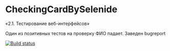 # CheckingCardBySelenide
«2.1. Тестирование веб-интерфейсов»

Один из позитивных тестов на проверку ФИО падает. Заведен bugreport

[![Build status](https://ci.appveyor.com/api/projects/status/xc175fhwq16o1oej?svg=true)](https://ci.appveyor.com/project/FecklaSveckla/checkingcardbyselenide)
